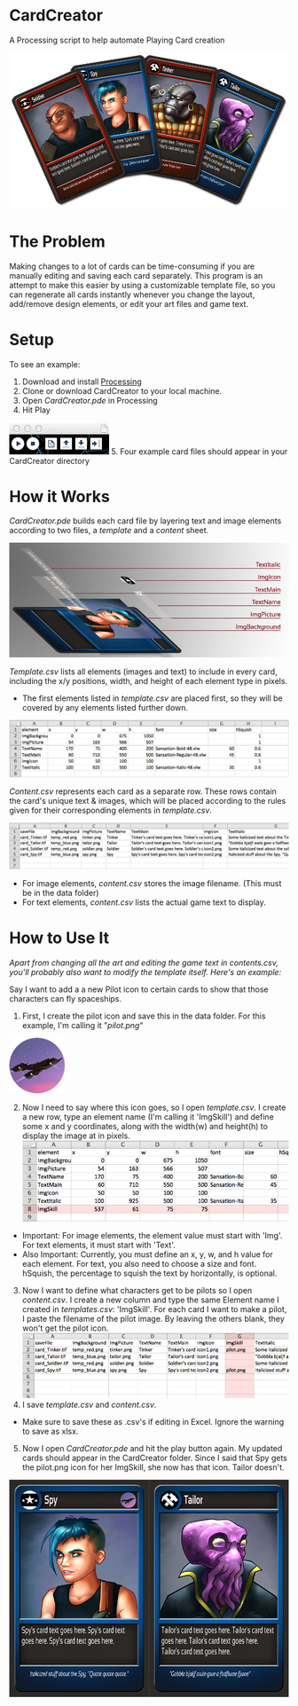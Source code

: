 CardCreator
===========

A Processing script to help automate Playing Card creation

![Alt text](example_media/example.png)

The Problem
===========

Making changes to a lot of cards can be time-consuming if you are manually editing and saving each card separately. This program is an attempt to make this easier by using a customizable template file, so you can regenerate all cards instantly whenever you change the layout, add/remove design elements, or edit your art files and game text.

Setup
=====

To see an example:

1. Download and install [Processing](http://www.processing.org/)
2. Clone or download CardCreator to your local machine.
3. Open _CardCreator.pde_ in Processing
4. Hit Play 

 ![Alt text](example_media/processing_play.png)
5. Four example card files should appear in your CardCreator directory

How it Works
============

_CardCreator.pde_ builds each card file by layering text and image elements according to two files, a _template_ and a _content_ sheet.

![Alt text](example_media/how_it_works.png)

_Template.csv_ lists all elements (images and text) to include in every card, including the x/y positions, width, and height of each element type in pixels.

 - The first elements listed in _template.csv_ are placed first, so they will be covered by any elements listed further down.
 
![Alt text](example_media/template_example.png "template.csv")

_Content.csv_ represents each card as a separate row. These rows contain the card's unique text & images, which will be placed according to the rules given for their corresponding elements in _template.csv_. 

![Alt text](example_media/content_example.png "content.csv")

- For image elements, _content.csv_ stores the image filename. (This must be in the data folder)
- For text elements, _content.csv_ lists the actual game text to display.

How to Use It
=============

_Apart from changing all the art and editing the game text in contents.csv, you'll probably also want to modify the template itself. Here's an example:_

Say I want to add a a new Pilot icon to certain cards to show that those characters can fly spaceships.

1. First, I create the pilot icon and save this in the data folder. For this example, I'm calling it "_pilot.png_"

 ![Alt text](example_media/pilot.png "pilot.png")

2. Now I need to say where this icon goes, so I open _template.csv_. I create a new row, type an element name (I'm calling it 'ImgSkill') and define some x and y coordinates, along with the width(w) and height(h) to display the image at in pixels.
  ![Alt text](example_media/template_add_example.png "template_add_example.png")
  - Important: For image elements, the element value must start with 'Img'. For text elements, it must start with 'Text'.
  - Also Important: Currently, you must define an x, y, w, and h value for each element. For text, you also need to choose a size and font. hSquish, the percentage to squish the text by horizontally, is optional.
3. Now I want to define what characters get to be pilots so I open _content.csv_. I create a new column and type the same Element name I created in _templates.csv_: 'ImgSkill'. For each card I want to make a pilot, I paste the filename of the pilot image. By leaving the others blank, they won't get the pilot icon.
  ![Alt text](example_media/content_add_example.png "content_add_example.png")
4. I save _template.csv_ and _content.csv_.
  - Make sure to save these as .csv's if editing in Excel. Ignore the warning to save as xlsx.
5. Now I open _CardCreator.pde_ and hit the play button again. My updated cards should appear in the CardCreator folder. Since I said that Spy gets the pilot.png icon for her ImgSkill, she now has that icon. Tailor doesn't.

  ![Alt text](example_media/cards_pilot_example.png "cards_pilot_example.png")
